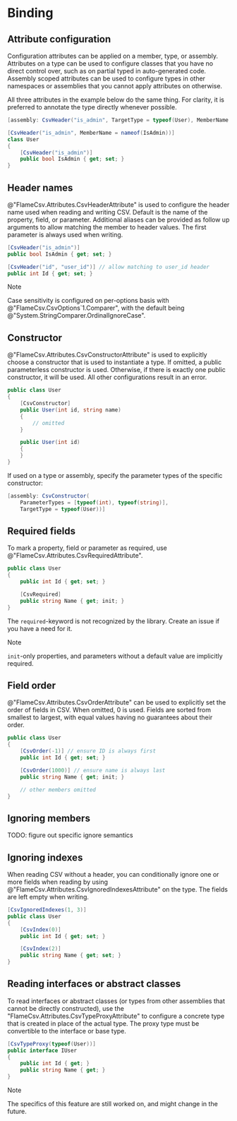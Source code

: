 # Binding

## Attribute configuration

Configuration attributes can be applied on a member, type, or assembly. Attributes on a type can be used to configure classes that you have no direct control over, such as on partial typed in auto-generated code. Assembly scoped attributes can be used to configure types in other namespaces or assemblies that you cannot apply attributes on otherwise.

All three attributes in the example below do the same thing. For clarity, it is preferred to annotate the type directly whenever possible.

```cs
[assembly: CsvHeader("is_admin", TargetType = typeof(User), MemberName = nameof(User.IsAdmin))]

[CsvHeader("is_admin", MemberName = nameof(IsAdmin))]
class User
{
    [CsvHeader("is_admin")]
    public bool IsAdmin { get; set; }
}
```

## Header names

@"FlameCsv.Attributes.CsvHeaderAttribute" is used to configure the header name used when reading and writing CSV. Default is the name of the property, field, or parameter. Additional aliases can be provided as follow up arguments to allow matching the member to header values. The first parameter is always used when writing.

```cs
[CsvHeader("is_admin")]
public bool IsAdmin { get; set; }

[CsvHeader("id", "user_id")] // allow matching to user_id header
public int Id { get; set; }
```

> [!NOTE]
> Case sensitivity is configured on per-options basis with @"FlameCsv.CsvOptions`1.Comparer", with the default being @"System.StringComparer.OrdinalIgnoreCase".

## Constructor

@"FlameCsv.Attributes.CsvConstructorAttribute" is used to explicitly choose a constructor that is used to instantiate a type. If omitted, a public parameterless constructor is used. Otherwise, if there is exactly one public constructor, it will be used. All other configurations result in an error.

```cs
public class User
{
    [CsvConstructor]
    public User(int id, string name)
    {
        // omitted
    }

    public User(int id)
    {
    }
}
```

If used on a type or assembly, specify the parameter types of the specific constructor:

```cs
[assembly: CsvConstructor(
    ParameterTypes = [typeof(int), typeof(string)],
    TargetType = typeof(User))]
```

## Required fields

To mark a property, field or parameter as required, use @"FlameCsv.Attributes.CsvRequiredAttribute".

```cs
public class User
{
    public int Id { get; set; }

    [CsvRequired]
    public string Name { get; init; }
}
```

The `required`-keyword is not recognized by the library. Create an issue if you have a need for it.

> [!NOTE]
> `init`-only properties, and parameters without a default value are implicitly required.

## Field order

@"FlameCsv.Attributes.CsvOrderAttribute" can be used to explicitly set the order of fields in CSV. When omitted, 0 is used. Fields are sorted from smallest to largest, with equal values having no guarantees about their order.

```cs
public class User
{
    [CsvOrder(-1)] // ensure ID is always first
    public int Id { get; set; }

    [CsvOrder(1000)] // ensure name is always last
    public string Name { get; init; }

    // other members omitted
}
```

## Ignoring members

TODO: figure out specific ignore semantics

## Ignoring indexes

When reading CSV without a header, you can conditionally ignore one or more fields when reading by using @"FlameCsv.Attributes.CsvIgnoredIndexesAttribute" on the type. The fields are left empty when writing.

```cs
[CsvIgnoredIndexes(1, 3)]
public class User
{
    [CsvIndex(0)]
    public int Id { get; set; }

    [CsvIndex(2)]
    public string Name { get; set; }
}
```

## Reading interfaces or abstract classes

To read interfaces or abstract classes (or types from other assemblies that cannot be directly constructed), use the "FlameCsv.Attributes.CsvTypeProxyAttribute" to configure a concrete type that is created in place of the actual type. The proxy type must be convertible to the interface or base type.

```cs
[CsvTypeProxy(typeof(User))]
public interface IUser
{
    public int Id { get; }
    public string Name { get; }
}
```

> [!NOTE]
> The specifics of this feature are still worked on, and might change in the future.
